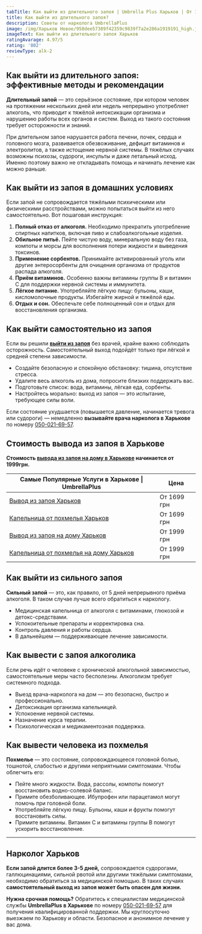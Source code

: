 ```yaml
---
tabTitle: Как выйти из длительного запоя | Umbrella Plus Харьков | От 1999 грн
title: Как выйти из длительного запоя?
description: Советы от нарколога UmbrellaPlus
image: /img/Харьков Новое/958dee57389f42359c9839f7a2e286a1919191_high.jpg
imageText: Как выйти из длительного запоя Харьков
ratingAvarage: 4.97/5
rating: '802'
reviewType: alk-2
---
```


## Как выйти из длительного запоя: эффективные методы и рекомендации

**Длительный запой** — это серьёзное состояние, при котором человек на протяжении нескольких дней или недель непрерывно употребляет алкоголь, что приводит к тяжёлой интоксикации организма и нарушению работы всех органов и систем. Выход из такого состояния требует осторожности и знаний.

При длительном запое нарушается работа печени, почек, сердца и головного мозга, развивается обезвоживание, дефицит витаминов и электролитов, а также истощение нервной системы. В тяжёлых случаях возможны психозы, судороги, инсульты и даже летальный исход. Именно поэтому важно не откладывать помощь и начинать лечение как можно раньше.

## Как выйти из запоя в домашних условиях

Если запой не сопровождается тяжёлыми психическими или физическими расстройствами, можно попытаться выйти из него самостоятельно. Вот пошаговая инструкция:

1. **Полный отказ от алкоголя.** Необходимо прекратить употребление спиртных напитков, включая пиво и слабоалкогольные изделия.
2. **Обильное питьё.** Пейте чистую воду, минеральную воду без газа, компоты и морсы для восполнения потери жидкости и выведения токсинов.
3. **Применение сорбентов.** Принимайте активированный уголь или другие энтеросорбенты для очищения организма от продуктов распада алкоголя.
4. **Приём витаминов.** Особенно важны витамины группы B и витамин C для поддержки нервной системы и иммунитета.
5. **Лёгкое питание.** Употребляйте лёгкую пищу: бульоны, каши, кисломолочные продукты. Избегайте жирной и тяжёлой еды.
6. **Отдых и сон.** Обеспечьте себе полноценный сон и отдых для восстановления организма.

## Как выйти самостоятельно из запоя

Если вы решили **[выйти из запоя](https://umbrella-plus.com.ua/kharkiv/vivod-iz-zapoia-kharkiv/)** без врачей, крайне важно соблюдать осторожность. Самостоятельный выход подойдёт только при лёгкой и средней степени зависимости.

* Создайте безопасную и спокойную обстановку: тишина, отсутствие стресса.
* Удалите весь алкоголь из дома, попросите близких поддержать вас.
* Подготовьте список: вода, витамины, лёгкая еда, сорбенты.
* Настройтесь морально: выход из запоя — это испытание, требующее силы воли.

Если состояние ухудшается (повышается давление, начинается тревога или судороги) — немедленно **вызывайте врача нарколога в Харькове** по номеру [050-021-69-57](tel:0500216957).

## Стоимость вывода из запоя в Харькове

**Стоимость [вывода из запоя на дому в Харькове](https://umbrella-plus.com.ua/kharkiv/vivod-iz-zapoia-na-domy-kharkiv/) начинается от 1999грн.**

| Самые Популярные Услуги в Харькове \| UmbrellaPlus                                                                    | Цена        |
| --------------------------------------------------------------------------------------------------------------------- | ----------- |
| [Вывод из запоя Харьков](https://umbrella-plus.com.ua/kharkiv/vivod-iz-zapoia-kharkiv/)                               | От 1699 грн |
| [Капельница от похмелья Харьков](https://umbrella-plus.com.ua/kharkiv/kapelnica_ot_alkogola_kharkiv/)                 | От 1699 грн |
| [Вывод из запоя на дому Харьков](https://umbrella-plus.com.ua/kharkiv/vivod-iz-zapoia-na-domy-kharkiv/)               | От 1999 грн |
| [Капельница от похмелья на дому Харьков](https://umbrella-plus.com.ua/kharkiv/kapelnica_ot_alkogola_na_domy_kharkiv/) | От 1999 грн |

## Как выйти из сильного запоя

**Сильный запой** — это, как правило, от 5 дней непрерывного приёма алкоголя. В таком случае лучше всего обратиться к наркологу.

* Медицинская капельница от алкоголя с витаминами, глюкозой и детокс-средствами.
* Успокоительные препараты и корректировка сна.
* Контроль давления и работы сердца.
* В дальнейшем — поддерживающее лечение зависимости.

## Как вывести с запоя алкоголика

Если речь идёт о человеке с хронической алкогольной зависимостью, самостоятельные меры часто бесполезны. Алкоголизм требует системного подхода.

* Выезд врача-нарколога на дом — это безопасно, быстро и профессионально.
* Детоксикация организма капельницей.
* Успокоение нервной системы.
* Назначение курса терапии.
* Психологическая и медикаментозная поддержка.

## Как вывести человека из похмелья

**Похмелье** — это состояние, сопровождающееся головной болью, тошнотой, слабостью и другими неприятными симптомами. Чтобы облегчить его:

* Пейте много жидкости. Вода, рассолы, компоты помогут восстановить водно-солевой баланс.
* Примите обезболивающее. Ибупрофен или парацетамол могут помочь при головной боли.
* Употребляйте лёгкую пищу. Бульоны, каши и фрукты помогут восстановить силы.
* Примите витамины. Витамин C и витамины группы B помогут ускорить восстановление.

***

## Нарколог Харьков

**Если запой длится более 3-5 дней,** сопровождается судорогами, галлюцинациями, сильной рвотой или другими тяжёлыми симптомами, необходимо обратиться за медицинской помощью. В таких случаях **самостоятельный выход из запоя может быть опасен для жизни.**

**Нужна срочная помощь?** Обратитесь к специалистам медицинской службы **UmbrellaPlus в Харькове** по номеру [050-021-69-57](tel:0500216957) для получения квалифицированной поддержки. Мы круглосуточно выезжаем по Харькову и области. Безопасное и анонимное лечение у вас дома.
